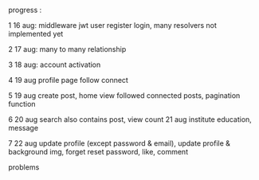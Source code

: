 progress :

1 16 aug:
middleware jwt user register login, many resolvers not implemented yet

2 17 aug:
many to many relationship

3 18 aug:
account activation

4 19 aug
profile page follow connect

5 19 aug
create post, home view followed connected posts, pagination function

6 
20 aug
search also contains post, view count
21 aug
institute education, message

7
22 aug
update profile (except password & email), update profile & background img, forget reset password, like, comment


problems
